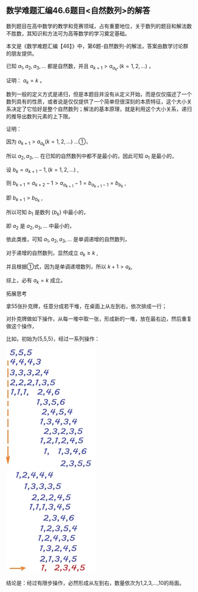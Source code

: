 ## 数学难题汇编46.6题目<自然数列>的解答

数列题目在高中数学的教学和竞赛领域，占有重要地位，关于数列的题目和解法数不胜数，其知识和方法可为高等数学的学习奠定基础。

本文是《数学难题汇编【46】》中，第6题-自然数列-的解法，答案由数学讨论群的朋友提供。

已知 $a_1,a_2,a_3,...$ 都是自然数，并且 $a_{k+1}\gt a_{a_k},(k=1,2,...)$ ，

证明： $a_k=k$ 。

数列一般的定义方式是递归，但是本题目并没有从定义开始，而是仅仅描述了一个数列具有的性质，或者说是仅仅提供了一个简单但很深刻的本质特征，这个大小关系决定了它恰好是整个自然数列；解法的基本原理，就是利用这个大小关系，递归的推导出数列元素的上下限。

证明：

因为 $a_{k+1}\gt a_{a_k}(k=1,2,...)$ ...①，

所以 $a_2,a_3,...$ 在已知的自然数列中都不是最小的，因此可知 $a_1$ 是最小的，

设 $b_k=a_{k+1}-1,(k=1,2,...)$ ,

则 $b_{k+1}=a_{k+2}-1\gt a_{a_{k+1}}-1=b_{a_{k+1}-1}=b_{b_k}$ ,

即 $b_{k+1}\gt b_{b_k}$ ,

所以可知 $b_1$ 是数列 $\{b_k\}$ 中最小的，

即 $a_2$ 是 $a_2,a_3,...$ 中最小的，

依此类推，可知 $a_1,a_2,a_3,...$ 是单调递增的自然数列，

对于递增的自然数列，显然成立 $a_k\ge k$ ,

并且根据①式，因为是单调递增数列，所以 $k+1\gt a_k$,

综上，必有 $a_k=k$ 成立。

拓展思考

拿55张扑克牌，任意分成若干堆，在桌面上从左到右，依次排成一行；

对扑克牌做如下操作，从每一堆中取一张，形成新的一堆，放在最右边，然后重复做这个操作，

比如，初始为{5,5,5}，经过一系列操作：

![如图](/pics/p43-1.png)

结论是：经过有限步操作，必然形成从左到右，数量依次为1,2,3,...,10的局面。
